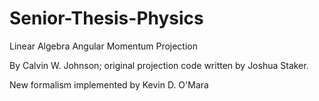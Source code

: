 # Senior-Thesis-Physics
Linear Algebra Angular Momentum Projection

By Calvin W. Johnson; original projection code written by Joshua Staker.

New formalism implemented by Kevin D. O'Mara
